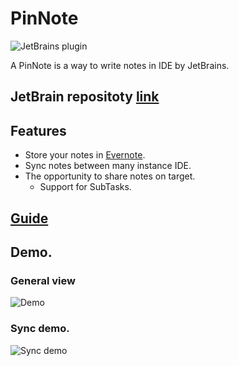 # PinNote

![JetBrains plugin](https://img.shields.io/jetbrains/plugin/v/11224-pinnote.svg)

A PinNote is a way to write notes in IDE by JetBrains.

## JetBrain repositoty [link](https://plugins.jetbrains.com/plugin/11224-pinnote)

Features
--------
 * Store your notes in [Evernote](https://evernote.com).
 * Sync notes between many instance IDE.
 * The opportunity to share notes on target.
    * Support for SubTasks.
 
## [Guide](https://github.com/BigTows/PinNote/wiki/Instruction)

## Demo.
### General view
![Demo](https://pinnote.bigtows.org/example/demo_new.gif)

### Sync demo.
![Sync demo](https://pinnote.bigtows.org/example/demo_sync.gif)

